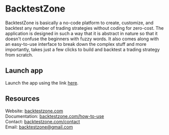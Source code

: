 # BacktestZone

BacktestZone is basically a no-code platform to create, customize, and backtest any number of trading strategies without coding for zero-cost. The application is designed in such a way that it is abstract in nature so that it doesn't confuse the beginners with fuzzy words. It also comes along with an easy-to-use interface to break down the complex stuff and more importantly, takes just a few clicks to build and backtest a trading strategy from scratch.

## Launch app

Launch the app using the link [here](https://backtestzone.herokuapp.com/).

## Resources

Website: [backtestzone.com](https://www.backtestzone.com/)\
Documentation: [backtestzone.com/how-to-use](https://www.backtestzone.com/how-to-use)\
Contact: [backtestzone.com/contact](https://www.backtestzone.com/contact)\
Email: [backtestzone@gmail.com](backtestzone@gmail.com)
